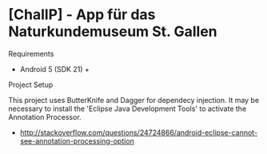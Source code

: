 [ChallP] - App für das Naturkundemuseum St. Gallen
==========

Requirements
- Android 5 (SDK 21) +


Project Setup

This project uses ButterKnife and Dagger for dependecy injection. It may be necessary to install the 'Eclipse Java Development Tools' to activate the Annotation Processor.
- http://stackoverflow.com/questions/24724866/android-eclipse-cannot-see-annotation-processing-option
